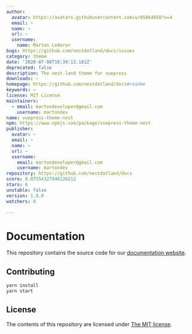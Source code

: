 ```yaml
---
author:
  avatar: https://avatars.githubusercontent.com/u/65864058?v=4
  email: ~
  name: ~
  url: ~
  username:
    name: Marton Lederer
bugs: https://github.com/nestdotland/docs/issues
category: theme
date: '2020-07-08T16:30:13.181Z'
deprecated: false
description: The nest.land theme for vuepress
downloads: ~
homepage: https://github.com/nestdotland/docs#readme
keywords: ~
license: MIT License
maintainers:
  - email: martondeveloper@gmail.com
    username: martondev
name: vuepress-theme-nest
npm: https://www.npmjs.com/package/vuepress-theme-nest
publisher:
  avatar: ~
  email: ~
  name: ~
  url: ~
  username:
    email: martondeveloper@gmail.com
    username: martondev
repository: https://github.com/nestdotland/docs
score: 0.07554327948126212
stars: 6
unstable: false
version: 1.0.0
watchers: 6

---
```


# Documentation

This repository contains the source code for our [documentation website](https://docs.nest.land).

## Contributing

```sh
yarn install
yarn start
```

## License

The contents of this repository are licensed under [The MIT license](LICENSE).
